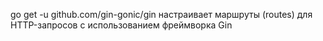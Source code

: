 go get -u github.com/gin-gonic/gin 
настраивает маршруты (routes) для HTTP-запросов с использованием фреймворка Gin


